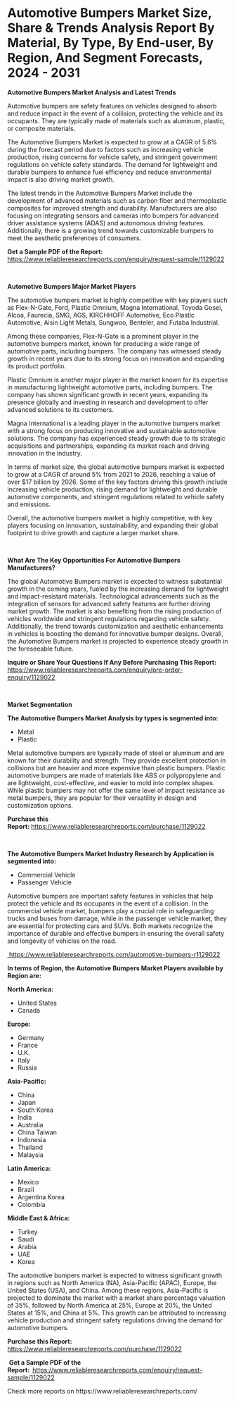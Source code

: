 <p><h1>Automotive Bumpers Market Size, Share & Trends Analysis Report By Material, By Type, By End-user, By Region, And Segment Forecasts, 2024 - 2031</h1></p><p><strong>Automotive Bumpers Market Analysis and Latest Trends</strong></p>
<p><p>Automotive bumpers are safety features on vehicles designed to absorb and reduce impact in the event of a collision, protecting the vehicle and its occupants. They are typically made of materials such as aluminum, plastic, or composite materials.</p><p>The Automotive Bumpers Market is expected to grow at a CAGR of 5.6% during the forecast period due to factors such as increasing vehicle production, rising concerns for vehicle safety, and stringent government regulations on vehicle safety standards. The demand for lightweight and durable bumpers to enhance fuel efficiency and reduce environmental impact is also driving market growth.</p><p>The latest trends in the Automotive Bumpers Market include the development of advanced materials such as carbon fiber and thermoplastic composites for improved strength and durability. Manufacturers are also focusing on integrating sensors and cameras into bumpers for advanced driver assistance systems (ADAS) and autonomous driving features. Additionally, there is a growing trend towards customizable bumpers to meet the aesthetic preferences of consumers.</p></p>
<p><strong>Get a Sample PDF of the Report:&nbsp;</strong> <a href="https://www.reliableresearchreports.com/enquiry/request-sample/1129022">https://www.reliableresearchreports.com/enquiry/request-sample/1129022</a></p>
<p>&nbsp;</p>
<p><strong>Automotive Bumpers Major Market Players</strong></p>
<p><p>The automotive bumpers market is highly competitive with key players such as Flex-N-Gate, Ford, Plastic Omnium, Magna International, Toyoda Gosei, Alcoa, Faurecia, SMG, AGS, KIRCHHOFF Automotive, Eco Plastic Automotive, Aisin Light Metals, Sungwoo, Benteler, and Futaba Industrial.</p><p>Among these companies, Flex-N-Gate is a prominent player in the automotive bumpers market, known for producing a wide range of automotive parts, including bumpers. The company has witnessed steady growth in recent years due to its strong focus on innovation and expanding its product portfolio. </p><p>Plastic Omnium is another major player in the market known for its expertise in manufacturing lightweight automotive parts, including bumpers. The company has shown significant growth in recent years, expanding its presence globally and investing in research and development to offer advanced solutions to its customers.</p><p>Magna International is a leading player in the automotive bumpers market with a strong focus on producing innovative and sustainable automotive solutions. The company has experienced steady growth due to its strategic acquisitions and partnerships, expanding its market reach and driving innovation in the industry.</p><p>In terms of market size, the global automotive bumpers market is expected to grow at a CAGR of around 5% from 2021 to 2026, reaching a value of over $17 billion by 2026. Some of the key factors driving this growth include increasing vehicle production, rising demand for lightweight and durable automotive components, and stringent regulations related to vehicle safety and emissions.</p><p>Overall, the automotive bumpers market is highly competitive, with key players focusing on innovation, sustainability, and expanding their global footprint to drive growth and capture a larger market share.</p></p>
<p>&nbsp;</p>
<p><strong>What Are The Key Opportunities For Automotive Bumpers Manufacturers?</strong></p>
<p><p>The global Automotive Bumpers market is expected to witness substantial growth in the coming years, fueled by the increasing demand for lightweight and impact-resistant materials. Technological advancements such as the integration of sensors for advanced safety features are further driving market growth. The market is also benefiting from the rising production of vehicles worldwide and stringent regulations regarding vehicle safety. Additionally, the trend towards customization and aesthetic enhancements in vehicles is boosting the demand for innovative bumper designs. Overall, the Automotive Bumpers market is projected to experience steady growth in the foreseeable future.</p></p>
<p><strong>Inquire or Share Your Questions If Any Before Purchasing This Report:</strong> <a href="https://www.reliableresearchreports.com/enquiry/pre-order-enquiry/1129022">https://www.reliableresearchreports.com/enquiry/pre-order-enquiry/1129022</a></p>
<p>&nbsp;</p>
<p><strong>Market Segmentation</strong></p>
<p><strong>The Automotive Bumpers Market Analysis by types is segmented into:</strong></p>
<p><ul><li>Metal</li><li>Plastic</li></ul></p>
<p><p>Metal automotive bumpers are typically made of steel or aluminum and are known for their durability and strength. They provide excellent protection in collisions but are heavier and more expensive than plastic bumpers. Plastic automotive bumpers are made of materials like ABS or polypropylene and are lightweight, cost-effective, and easier to mold into complex shapes. While plastic bumpers may not offer the same level of impact resistance as metal bumpers, they are popular for their versatility in design and customization options.</p></p>
<p><strong>Purchase this Report:&nbsp;</strong><a href="https://www.reliableresearchreports.com/purchase/1129022">https://www.reliableresearchreports.com/purchase/1129022</a></p>
<p>&nbsp;</p>
<p><strong>The Automotive Bumpers Market Industry Research by Application is segmented into:</strong></p>
<p><ul><li>Commercial Vehicle</li><li>Passenger Vehicle</li></ul></p>
<p><p>Automotive bumpers are important safety features in vehicles that help protect the vehicle and its occupants in the event of a collision. In the commercial vehicle market, bumpers play a crucial role in safeguarding trucks and buses from damage, while in the passenger vehicle market, they are essential for protecting cars and SUVs. Both markets recognize the importance of durable and effective bumpers in ensuring the overall safety and longevity of vehicles on the road.</p></p>
<p><a href="https://www.reliableresearchreports.com/automotive-bumpers-r1129022">&nbsp;https://www.reliableresearchreports.com/automotive-bumpers-r1129022</a></p>
<p><strong>In terms of Region, the Automotive Bumpers Market Players available by Region are:</strong></p>
<p>
    <p> <strong> North America: </strong>
        <ul>
            <li>United States</li>
            <li>Canada</li>
        </ul>
        </p> 
    <p> <strong> Europe: </strong>
        <ul>
            <li>Germany</li>
            <li>France</li>
            <li>U.K.</li>
            <li>Italy</li>
            <li>Russia</li>
        </ul>
        </p> 
    <p> <strong> Asia-Pacific: </strong>
        <ul>
            <li>China</li>
            <li>Japan</li>
            <li>South Korea</li>
            <li>India</li>
            <li>Australia</li>
            <li>China Taiwan</li>
            <li>Indonesia</li>
            <li>Thailand</li>
            <li>Malaysia</li>
        </ul>
        </p> 
    <p> <strong> Latin America: </strong>
        <ul>
            <li>Mexico</li>
            <li>Brazil</li>
            <li>Argentina Korea</li>
            <li>Colombia</li>
        </ul>
        </p> 
    <p> <strong> Middle East & Africa: </strong>
        <ul>
            <li>Turkey</li>
            <li>Saudi</li>
            <li>Arabia</li>
            <li>UAE</li>
            <li>Korea</li>
        </ul>
    </p>
    </p>
<p><p>The automotive bumpers market is expected to witness significant growth in regions such as North America (NA), Asia-Pacific (APAC), Europe, the United States (USA), and China. Among these regions, Asia-Pacific is projected to dominate the market with a market share percentage valuation of 35%, followed by North America at 25%, Europe at 20%, the United States at 15%, and China at 5%. This growth can be attributed to increasing vehicle production and stringent safety regulations driving the demand for automotive bumpers.</p></p>
<p><strong>Purchase this Report: </strong><a href="https://www.reliableresearchreports.com/purchase/1129022">https://www.reliableresearchreports.com/purchase/1129022</a></p>
<p>&nbsp;<strong>Get a Sample PDF of the Report:&nbsp;&nbsp;</strong><a href="https://www.reliableresearchreports.com/enquiry/request-sample/1129022">https://www.reliableresearchreports.com/enquiry/request-sample/1129022</a></p>
<p><strong></strong></p>
<p>Check more reports on https://www.reliableresearchreports.com/</p>